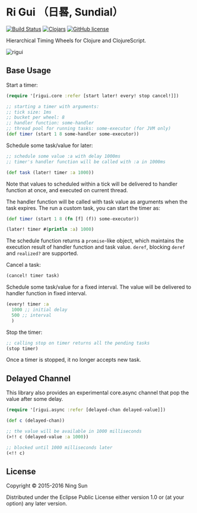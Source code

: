 # Ri Gui （日晷, Sundial）

[![Build
Status](https://travis-ci.org/sunng87/rigui.png?branch=master)](https://travis-ci.org/sunng87/rigui)
[![Clojars](https://img.shields.io/clojars/v/rigui.svg)](https://clojars.org/rigui)
[![GitHub license](https://img.shields.io/github/license/sunng87/rigui.svg)](https://github.com/sunng87/rigui/blob/master/LICENSE)

Hierarchical Timing Wheels for Clojure and ClojureScript.

![rigui](https://upload.wikimedia.org/wikipedia/commons/thumb/3/35/Beijing_sundial.jpg/318px-Beijing_sundial.jpg)

## Base Usage

Start a timer:

```clojure
(require '[rigui.core :refer [start later! every! stop cancel!]])

;; starting a timer with arguments:
;; tick size: 1ms
;; bucket per wheel: 8
;; handler function: some-handler
;; thread pool for running tasks: some-executor (for JVM only)
(def timer (start 1 8 some-handler some-executor))
```

Schedule some task/value for later:

```clojure
;; schedule some value :a with delay 1000ms
;; timer's handler function will be called with :a in 1000ms

(def task (later! timer :a 1000))
```

Note that values to scheduled within a tick will be delivered to
handler function at once, and executed on current thread.

The handler function will be called with task value as arguments when
the task expires. The run a custom task, you can start the timer as:

```clojure
(def timer (start 1 8 (fn [f] (f)) some-executor))

(later! timer #(println :a) 1000)
```

The schedule function returns a `promise`-like object, which maintains
the execution result of handler function and task value. `deref`,
blocking `deref` and `realized?` are supported.

Cancel a task:

```clojure
(cancel! timer task)
```

Schedule some task/value for a fixed interval. The value will be
delivered to handler function in fixed interval.

```clojure
(every! timer :a
  1000 ;; initial delay
  500 ;; interval
  )
```

Stop the timer:

```clojure
;; calling stop on timer returns all the pending tasks
(stop timer)
```

Once a timer is stopped, it no longer accepts new task.

## Delayed Channel

This library also provides an experimental core.async channel that pop
the value after some delay.

```clojure
(require '[rigui.async :refer [delayed-chan delayed-value]])

(def c (delayed-chan))

;; the value will be available in 1000 milliseconds
(>!! c (delayed-value :a 1000))

;; blocked until 1000 milliseconds later
(<!! c)
```

## License

Copyright © 2015-2016 Ning Sun

Distributed under the Eclipse Public License either version 1.0 or (at
your option) any later version.
